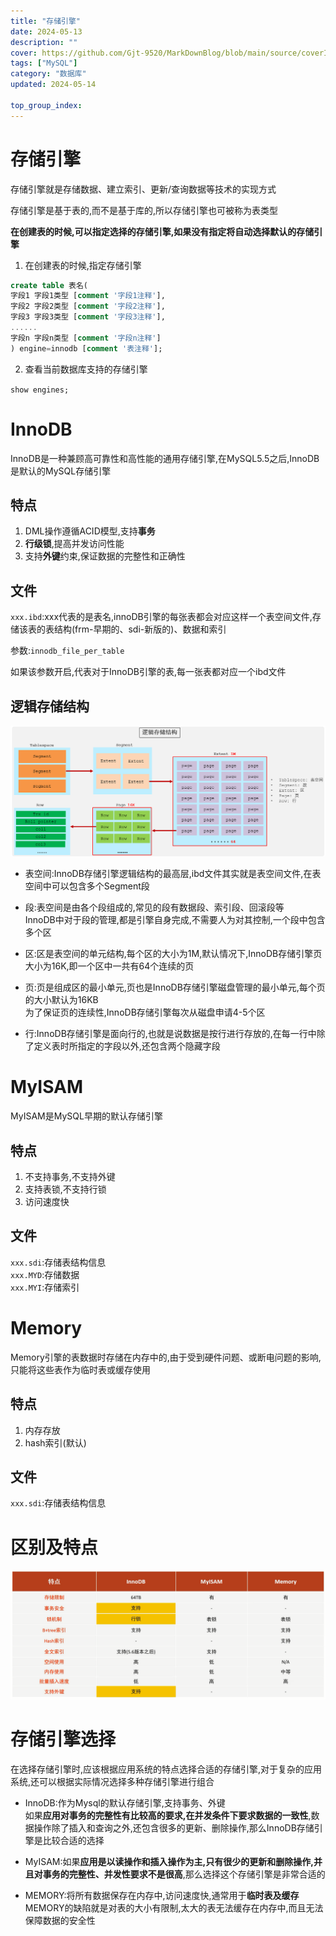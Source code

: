 ```yaml
---
title: "存储引擎"
date: 2024-05-13
description: ""
cover: https://github.com/Gjt-9520/MarkDownBlog/blob/main/source/coverImages/Bimage-135/Bimage15.jpg?raw=true
tags: ["MySQL"]
category: "数据库"
updated: 2024-05-14
 
top_group_index: 
---
```


# 存储引擎

存储引擎就是存储数据、建立索引、更新/查询数据等技术的实现方式       

存储引擎是基于表的,而不是基于库的,所以存储引擎也可被称为表类型         

**在创建表的时候,可以指定选择的存储引擎,如果没有指定将自动选择默认的存储引擎**

1. 在创建表的时候,指定存储引擎

```sql
create table 表名(
字段1 字段1类型 [comment '字段1注释'],
字段2 字段2类型 [comment '字段2注释'],
字段3 字段3类型 [comment '字段3注释'],
......
字段n 字段n类型 [comment '字段n注释'] 
) engine=innodb [comment '表注释'];
```

2. 查看当前数据库支持的存储引擎

`show engines;`

# InnoDB

InnoDB是一种兼顾高可靠性和高性能的通用存储引擎,在MySQL5.5之后,InnoDB是默认的MySQL存储引擎

## 特点

1. DML操作遵循ACID模型,支持**事务**
2. **行级锁**,提高并发访问性能
3. 支持**外键**约束,保证数据的完整性和正确性

## 文件

`xxx.ibd`:xxx代表的是表名,innoDB引擎的每张表都会对应这样一个表空间文件,存储该表的表结构(frm-早期的、sdi-新版的)、数据和索引            

参数:`innodb_file_per_table`          

如果该参数开启,代表对于InnoDB引擎的表,每一张表都对应一个ibd文件            

## 逻辑存储结构

![InnoDB逻辑存储结构](../images/InnoDB逻辑存储结构.png)

- 表空间:InnoDB存储引擎逻辑结构的最高层,ibd文件其实就是表空间文件,在表空间中可以包含多个Segment段

- 段:表空间是由各个段组成的,常见的段有数据段、索引段、回滚段等                 
InnoDB中对于段的管理,都是引擎自身完成,不需要人为对其控制,一个段中包含多个区

- 区:区是表空间的单元结构,每个区的大小为1M,默认情况下,InnoDB存储引擎页大小为16K,即一个区中一共有64个连续的页

- 页:页是组成区的最小单元,页也是InnoDB存储引擎磁盘管理的最小单元,每个页的大小默认为16KB                    
为了保证页的连续性,InnoDB存储引擎每次从磁盘申请4-5个区                  

- 行:InnoDB存储引擎是面向行的,也就是说数据是按行进行存放的,在每一行中除了定义表时所指定的字段以外,还包含两个隐藏字段

# MyISAM

MyISAM是MySQL早期的默认存储引擎

## 特点

1. 不支持事务,不支持外键
2. 支持表锁,不支持行锁
3. 访问速度快

## 文件

`xxx.sdi`:存储表结构信息              
`xxx.MYD`:存储数据              
`xxx.MYI`:存储索引            

# Memory

Memory引擎的表数据时存储在内存中的,由于受到硬件问题、或断电问题的影响,只能将这些表作为临时表或缓存使用

## 特点

1. 内存存放
2. hash索引(默认)

## 文件

`xxx.sdi`:存储表结构信息

# 区别及特点

![存储引擎区别及特点](../images/存储引擎区别及特点.png)

# 存储引擎选择

在选择存储引擎时,应该根据应用系统的特点选择合适的存储引擎,对于复杂的应用系统,还可以根据实际情况选择多种存储引擎进行组合               

- InnoDB:作为Mysql的默认存储引擎,支持事务、外键               
如果**应用对事务的完整性有比较高的要求,在并发条件下要求数据的一致性**,数据操作除了插入和查询之外,还包含很多的更新、删除操作,那么InnoDB存储引擎是比较合适的选择

- MyISAM:如果**应用是以读操作和插入操作为主,只有很少的更新和删除操作,并且对事务的完整性、并发性要求不是很高**,那么选择这个存储引擎是非常合适的

- MEMORY:将所有数据保存在内存中,访问速度快,通常用于**临时表及缓存**                            
MEMORY的缺陷就是对表的大小有限制,太大的表无法缓存在内存中,而且无法保障数据的安全性